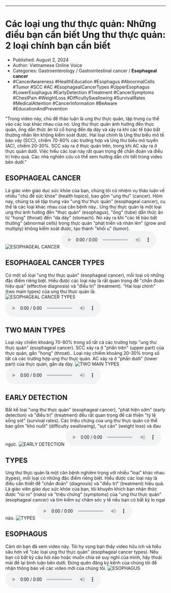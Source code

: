 
---

# Các loại ung thư thực quản: Những điều bạn cần biết Ung thư thực quản: 2 loại chính bạn cần biết

- Published: August 2, 2024
- Author: Vietnamese Online Voice
- Categories: Gastroenterology / Gastrointestinal cancer / **Esophageal cancer**
- #CancerAwareness #HealthEducation #Esophagus #AbnormalCells #Tumor #SCC #AC #EsophagealCancerTypes #UpperEsophagus #LowerEsophagus #EarlyDetection #Treatment #CancerSymptoms #ChestPain #WeightLoss #DifficultySwallowing #SurvivalRates #MedicalAttention #CancerInformation #BeAware #EducationAndPrevention

"Trong video này, chủ đề thảo luận là ung thư thực quản, tập trung cụ thể vào các loại khác nhau của nó. Ung thư thực quản ảnh hưởng đến thực quản, ống dẫn thức ăn từ cổ họng đến dạ dày và xảy ra khi các tế bào bất thường nhân lên không kiểm soát được. Hai loại chính là Ung thư biểu mô tế bào vảy (SCC), chiếm 70-80% các trường hợp và Ung thư biểu mô tuyến (AC), chiếm 20-30%. SCC xảy ra ở thực quản trên, trong khi AC xảy ra ở thực quản dưới. Việc hiểu các loại này rất quan trọng để chẩn đoán và điều trị hiệu quả. Các nhà nghiên cứu có thể xem hướng dẫn chi tiết trong video bên dưới."


## ESOPHAGEAL CANCER

Là giáo viên giáo dục sức khỏe của bạn, chúng tôi có nhiệm vụ thảo luận về nhiều "chủ đề sức khỏe" (health topics), bao gồm "ung thư" (cancer). Hôm nay, chúng ta sẽ tập trung vào "ung thư thực quản" (esophageal cancer), cụ thể là các loại khác nhau của căn bệnh này.. Ung thư thực quản là một loại ung thư ảnh hưởng đến "thực quản" (esophagus), "ống" (tube) dẫn thức ăn từ "họng" (throat) đến "dạ dày" (stomach). Nó xảy ra khi "các tế bào bất thường" (abnormal cells) trong thực quản "phát triển và nhân lên" (grow and multiply) không kiểm soát được, tạo thành "khối u" (tumor).
![ESOPHAGEAL CANCER](https://http-archiver-apis-production-80.schnworks.com/storage/images/transitions/2024-08-02/transition--24690496515-Montserrat-Medium-4A148C.jpg)
<audio controls>
    <source src="https://http-archiver-apis-production-80.schnworks.com/storage/storage/audio/file-53447840223.mp3" type="audio/mpeg">
</audio>



## ESOPHAGEAL CANCER TYPES

Có một số loại "ung thư thực quản" (esophageal cancer), mỗi loại có những đặc điểm riêng biệt. Hiểu được các loại này là rất quan trọng để "chẩn đoán hiệu quả" (effective diagnosis) và "điều trị" (treatment). "Hai loại chính" (two main types) của ung thư thực quản là:
![ESOPHAGEAL CANCER TYPES](https://http-archiver-apis-production-80.schnworks.com/storage/images/transitions/2024-08-02/transition--3184564403-Montserrat-SemiBold-9C27B0.jpg)
<audio controls>
    <source src="https://http-archiver-apis-production-80.schnworks.com/storage/storage/audio/file-25707296776.mp3" type="audio/mpeg">
</audio>



## TWO MAIN TYPES

Loại này chiếm khoảng 70-80% trong số tất cả các trường hợp "ung thư thực quản" (esophageal cancer). SCC xảy ra ở "phần trên" (upper part) của thực quản, gần "họng" (throat).. Loại này chiếm khoảng 20-30% trong số tất cả các trường hợp ung thư thực quản. AC xảy ra ở "phần dưới" (lower part) của thực quản, gần dạ dày.
![TWO MAIN TYPES](https://http-archiver-apis-production-80.schnworks.com/storage/images/transitions/2024-08-02/transition--12651460354-Montserrat-Black-673AB7.jpg)
<audio controls>
    <source src="https://http-archiver-apis-production-80.schnworks.com/storage/storage/audio/file-14474912006.mp3" type="audio/mpeg">
</audio>



## EARLY DETECTION

Bất kể loại "ung thư thực quản" (esophageal cancer), "phát hiện sớm" (early detection) và "điều trị" (treatment) đều rất quan trọng để cải thiện "tỷ lệ sống sót" (survival rates). Các triệu chứng của ung thư thực quản có thể bao gồm "khó nuốt" (difficulty swallowing), "sụt cân" (weight loss) và đau ngực.
![EARLY DETECTION](https://http-archiver-apis-production-80.schnworks.com/storage/images/transitions/2024-08-02/transition-2154493572-Montserrat-Medium-512DA8.jpg)
<audio controls>
    <source src="https://http-archiver-apis-production-80.schnworks.com/storage/storage/audio/file-4633663564.mp3" type="audio/mpeg">
</audio>



## TYPES

Ung thư thực quản là một căn bệnh nghiêm trọng với nhiều "loại" khác nhau (types), mỗi loại có những đặc điểm riêng biệt. Hiểu được các loại này là điều cần thiết để "chẩn đoán" (diagnosis) và "điều trị" (treatment) hiệu quả. Là giáo viên giáo dục sức khỏe của bạn, tôi khuyến khích bạn nhận thức được "rủi ro" (risks) và "triệu chứng" (symptoms) của "ung thư thực quản" (esophageal cancer) và tìm kiếm sự chăm sóc y tế nếu bạn có bất kỳ lo ngại nào.
![TYPES](https://http-archiver-apis-production-80.schnworks.com/storage/images/transitions/2024-08-02/transition--195395335-Montserrat-Bold-512DA8.jpg)
<audio controls>
    <source src="https://http-archiver-apis-production-80.schnworks.com/storage/storage/audio/file-31871356884.mp3" type="audio/mpeg">
</audio>



## ESOPHAGUS

Cảm ơn bạn đã xem video này. Tôi hy vọng bạn thấy video hữu ích và hiểu sâu hơn về "các loại ung thư thực quản" (esophageal cancer types). Nếu bạn có bất kỳ câu hỏi nào hoặc muốn chia sẻ suy nghĩ của mình, hãy thoải mái để lại bình luận bên dưới. Đừng quên đăng ký kênh của chúng tôi để nhận thông báo về các video mới của chúng tôi.
![ESOPHAGUS](https://http-archiver-apis-production-80.schnworks.com/storage/images/transitions/2024-08-02/transition-16218576287-Montserrat-ExtraBold-512DA8.jpg)
<audio controls>
    <source src="https://http-archiver-apis-production-80.schnworks.com/storage/storage/audio/file-12716244941.mp3" type="audio/mpeg">
</audio>

